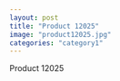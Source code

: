 ```yaml
---
layout: post
title: "Product 12025"
image: "product12025.jpg"
categories: "category1"
---
```

Product 12025
